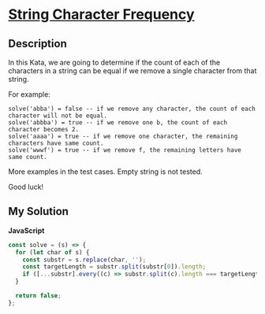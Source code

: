# [String Character Frequency](https://www.codewars.com/kata/5a1a514effe75fd63b0000f2)

## Description

In this Kata, we are going to determine if the count of each of the characters in a string can be equal if we remove a single character from that string.

For example:

```
solve('abba') = false -- if we remove any character, the count of each character will not be equal.
solve('abbba') = true -- if we remove one b, the count of each character becomes 2.
solve('aaaa') = true -- if we remove one character, the remaining characters have same count.
solve('wwwf') = true -- if we remove f, the remaining letters have same count.
```

More examples in the test cases. Empty string is not tested.

Good luck!

## My Solution

**JavaScript**

```js
const solve = (s) => {
  for (let char of s) {
    const substr = s.replace(char, '');
    const targetLength = substr.split(substr[0]).length;
    if ([...substr].every((c) => substr.split(c).length === targetLength)) return true;
  }

  return false;
};
```
